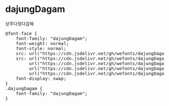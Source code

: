 # dajungDagam
상주다정다감체

<pre>
@font-face {
    font-family: "dajungDagam";
    font-weight: normal;
    font-style: normal;
    src: url("https://cdn.jsdelivr.net/gh/wefonts/dajungDagam/dajungDagam.eot");
    src: url("https://cdn.jsdelivr.net/gh/wefonts/dajungDagam/dajungDagam.eot?#iefix") format("embedded-opentype"),
         url("https://cdn.jsdelivr.net/gh/wefonts/dajungDagam/dajungDagam.woff2") format("woff2"),
         url("https://cdn.jsdelivr.net/gh/wefonts/dajungDagam/dajungDagam.woff") format("woff"),
         url("https://cdn.jsdelivr.net/gh/wefonts/dajungDagam/dajungDagam.ttf") format("truetype");
    font-display: swap;
}
.dajungDagam {
    font-family: "dajungDagam";
}
</pre>
